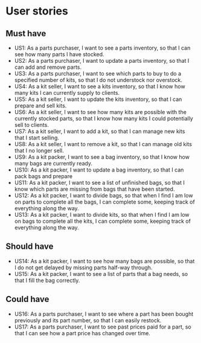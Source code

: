 # User stories

## Must have

- US1: As a parts purchaser, I want to see a parts inventory, so that I can see how many parts I have stocked.
- US2: As a parts purchaser, I want to update a parts inventory, so that I can add and remove parts.
- US3: As a parts purchaser, I want to see which parts to buy to do a specified number of kits, so that I do not understock nor overstock.
- US4: As a kit seller, I want to see a kits inventory, so that I know how many kits I can currently supply to clients.
- US5: As a kit seller, I want to update the kits inventory, so that I can prepare and sell kits.
- US6: As a kit seller, I want to see how many kits are possible with the currently stocked parts, so that I know how many kits I could potentially sell to clients.
- US7: As a kit seller, I want to add a kit, so that I can manage new kits that I start selling.
- US8: As a kit seller, I want to remove a kit, so that I can manage old kits that I no longer sell.
- US9: As a kit packer, I want to see a bag inventory, so that I know how many bags are currently ready.
- US10: As a kit packer, I want to update a bag inventory, so that I can pack bags and prepare
- US11: As a kit packer, I want to see a list of unfinished bags, so that I know which parts are missing from bags that have been started.
- US12: As a kit packer, I want to divide bags, so that when I find I am low on parts to complete all the bags, I can complete some, keeping track of everything along the way.
- US13: As a kit packer, I want to divide kits, so that when I find I am low on bags to complete all the kits, I can complete some, keeping track of everything along the way.

## Should have

- US14: As a kit packer, I want to see how many bags are possible, so that I do not get delayed by missing parts half-way through.
- US15: As a kit packer, I want to see a list of parts that a bag needs, so that I fill the bag correctly.

## Could have

- US16: As a parts purchaser, I want to see where a part has been bought previously and its part number, so that I can easily restock.
- US17: As a parts purchaser, I want to see past prices paid for a part, so that I can see how a part price has changed over time.

